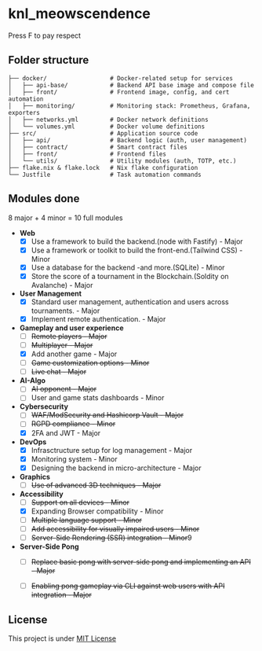 # knl_meowscendence
Press F to pay respect

## Folder structure
```
├── docker/                  # Docker-related setup for services
│   ├── api-base/            # Backend API base image and compose file
│   ├── front/               # Frontend image, config, and cert automation
│   ├── monitoring/          # Monitoring stack: Prometheus, Grafana, exporters
│   ├── networks.yml         # Docker network definitions
│   └── volumes.yml          # Docker volume definitions
├── src/                     # Application source code
│   ├── api/                 # Backend logic (auth, user management)
│   ├── contract/            # Smart contract files
│   ├── front/               # Frontend files
│   └── utils/               # Utility modules (auth, TOTP, etc.)
├── flake.nix & flake.lock   # Nix flake configuration
└── Justfile                 # Task automation commands
```
## Modules done

8 major + 4 minor = 10 full modules

- **Web**
  - [x] Use a framework to build the backend.(node with Fastify) - Major
  - [x] Use a framework or toolkit to build the front-end.(Tailwind CSS) - Minor
  - [x] Use a database for the backend -and more.(SQLite) - Minor
  - [x] Store the score of a tournament in the Blockchain.(Soldity on Avalanche) - Major
- **User Management**
  - [x] Standard user management, authentication and users across tournaments. - Major
  - [x] Implement remote authentication. - Major
- **Gameplay and user experience**
  - [ ] ~~Remote players - Major~~
  - [ ] ~~Multiplayer - Major~~
  - [x] Add another game - Major
  - [ ] ~~Game customization options - Minor~~
  - [ ] ~~Live chat - Major~~
- **AI-Algo**
  - [ ] ~~AI opponent - Major~~
  - [ ] User and game stats dashboards - Minor
- **Cybersecurity**
  - [ ] ~~WAF/ModSecurity and Hashicorp Vault - Major~~
  - [ ] ~~RGPD compliance - Minor~~
  - [x] 2FA and JWT - Major
- **DevOps**
  - [x] Infrasctructure setup for log management - Major
  - [x] Monitoring system - Minor
  - [x] Designing the backend in micro-architecture - Major
- **Graphics**
  - [ ] ~~Use of advanced 3D techniques - Major~~
- **Accessibility**
  - [ ] ~~Support on all devices - Minor~~
  - [x] Expanding Browser compatibility - Minor
  - [ ] ~~Multiple language support - Minor~~
  - [ ] ~~Add accessibility for visually impaired users - Minor~~
  - [ ] ~~Server-Side Rendering (SSR) integration - Minor~~9
- **Server-Side Pong**
  - [ ] ~~Replace basic pong with server-side pong and implementing an API - Major~~
  - [ ] ~~Enabling pong gameplay via CLI against web users with API integration - Major~~


## License
This project is under [MIT License](LICENSE)
